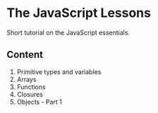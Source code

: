 # The JavaScript Lessons

Short tutorial on the JavaScript essentials.

## Content

1. Primitive types and variables
2. Arrays
3. Functions
4. Closures
5. Objects - Part 1
